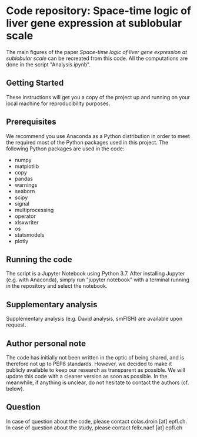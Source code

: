 # Code repository: Space-time logic of liver gene expression at sublobular scale
The main figures of the paper *Space-time logic of liver gene expression at sublobular scale* can be recreated from this code. All the computations are done in the script "Analysis.ipynb".

## Getting Started
These instructions will get you a copy of the project up and running on your local machine for reproducibility purposes.

## Prerequisites
We recommend you use Anaconda as a Python distribution in order to meet the required most of the Python packages used in this project. The following Python packages are used in the code:

* numpy
* matplotlib
* copy
* pandas
* warnings
* seaborn
* scipy
* signal
* multiprocessing
* operator
* xlsxwriter
* os
* statsmodels
* plotly

## Running the code
The script is a Jupyter Notebook using Python 3.7. After installing Jupyter (e.g. with Anaconda), simply run "jupyter notebook" with a terminal running in the repository and select the notebook.

## Supplementary analysis
Supplementary analysis (e.g. David analysis, smFISH) are available upon request.

## Author personal note
The code has initially not been written in the optic of being shared, and is therefore not up to PEP8 standards. However, we decided to make it publicly available to keep our research as transparent as possible. We will update this code with a cleaner version as soon as possible. In the meanwhile, if anything is unclear, do not hesitate to contact the authors (cf. below).

## Question
In case of question about the code, please contact colas.droin [at] epfl.ch. In case of question about the study, please contact felix.naef [at] epfl.ch
